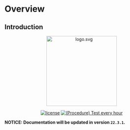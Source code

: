 # Overview

## Introduction

<div align="center">

<img alt="logo.svg" width="230" src="https://vkit-logo.vkit-x.com/img/logo.svg" />

[![license](https://img.shields.io/badge/license-Commercial%20or%20SSPL-green?color=2fbf43?link=https://github.com/vkit-x/vkit/blob/master/LICENSE.txt)](https://github.com/vkit-x/vkit/blob/master/LICENSE.txt)
[![(Procedure) Test every hour](https://github.com/vkit-x/vkit/actions/workflows/procedure-test-every-hour.yaml/badge.svg)](https://github.com/vkit-x/vkit/actions/workflows/procedure-test-every-hour.yaml)

</div>

**NOTICE: Documentation will be updated in version `22.3.1`.**
